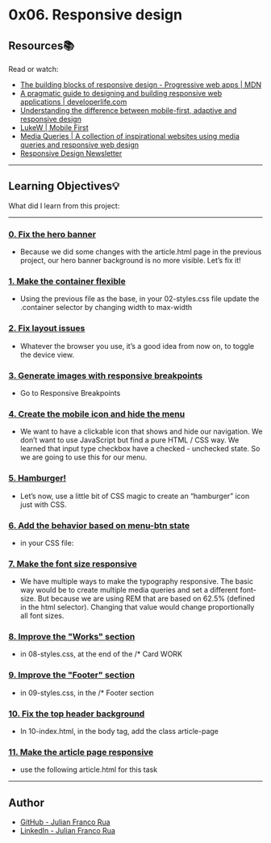 # 0x06. Responsive design

## Resources:books:
Read or watch:
* [The building blocks of responsive design - Progressive web apps | MDN](https://intranet.hbtn.io/rltoken/xunPO8dNZy0mJpq8vbUMRA)
* [A pragmatic guide to designing and building responsive web applications | developerlife.com](https://intranet.hbtn.io/rltoken/rs5zCrDpRaU6LD13-rG2yg)
* [Understanding the difference between mobile-first, adaptive and responsive design](https://intranet.hbtn.io/rltoken/7W08yfp6vBGFlgoqZZc7eQ)
* [LukeW | Mobile First](https://intranet.hbtn.io/rltoken/AMTqHMY4OeGET3nOdRH2uQ)
* [Media Queries | A collection of inspirational websites using media queries and responsive web design](https://intranet.hbtn.io/rltoken/bk52ihWug_pe0QUghl99aQ)
* [Responsive Design Newsletter](https://intranet.hbtn.io/rltoken/1k39DhswkQfzN7L4N7pO7w)

---
## Learning Objectives:bulb:
What did I learn from this project:

---

### [0. Fix the hero banner](./01-styles.css)
* Because we did some changes with the article.html page in the previous project, our hero banner background is no more visible. Let’s fix it!


### [1. Make the container flexible](./02-styles.css)
* Using the previous file as the base, in your 02-styles.css file update the .container selector by changing width to max-width


### [2. Fix layout issues](./02-1-styles.css)
* Whatever the browser you use, it’s a good idea from now on, to toggle the device view.


### [3. Generate images with responsive breakpoints](./03-index.html)
* Go to Responsive Breakpoints


### [4. Create the mobile icon and hide the menu](./04-index.html)
* We want to have a clickable icon that shows and hide our navigation. We don’t want to use JavaScript but find a pure HTML / CSS way. We learned that input type checkbox have a checked - unchecked state. So we are going to use this for our menu.


### [5. Hamburger!](./05-index.html)
* Let’s now, use a little bit of CSS magic to create an “hamburger” icon just with CSS.


### [6. Add the behavior based on menu-btn state](./06-index.html)
* in your CSS file:


### [7. Make the font size responsive](./07-index.html)
* We have multiple ways to make the typography responsive. The basic way would be to create multiple media queries and set a different font-size. But because we are using REM that are based on 62.5% (defined in the html selector). Changing that value would change proportionally all font sizes.


### [8. Improve the "Works" section](./08-index.html)
* in 08-styles.css, at the end of the /* Card WORK


### [9. Improve the "Footer" section](./09-index.html)
* in 09-styles.css, in the /* Footer section


### [10. Fix the top header background](./10-index.html)
* In 10-index.html, in the body tag, add the class article-page


### [11. Make the article page responsive](./100-article.html)
* use the following article.html for this task

---

## Author
* [GitHub - Julian Franco Rua](https://github.com/julianfrancor)
* [LinkedIn - Julian Franco Rua](https://www.linkedin.com/in/julianfrancor/)

